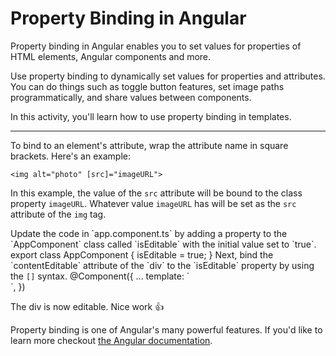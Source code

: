 # Property Binding in Angular

Property binding in Angular enables you to set values for properties of HTML elements, Angular components and more.

Use property binding to dynamically set values for properties and attributes. You can do things such as toggle button features, set image paths programmatically, and share values between components.

In this activity, you'll learn how to use property binding in templates.

<hr />

To bind to an element's attribute, wrap the attribute name in square brackets. Here's an example:

```angular-html
<img alt="photo" [src]="imageURL">
```

In this example, the value of the `src` attribute will be bound to the class property `imageURL`. Whatever value `imageURL` has will be set as the `src` attribute of the `img` tag.

<docs-workflow>

<docs-step title="Add a property called `isEditable`" header="app.component.ts" language="ts">
Update the code in `app.component.ts` by adding a property to the `AppComponent` class called `isEditable` with the initial value set to `true`.

<docs-code highlight="[2]">
export class AppComponent {
    isEditable = true;
}
</docs-code>
</docs-step>

<docs-step title="Bind to `contentEditable`" header="app.component.ts" language="ts">
Next, bind the `contentEditable` attribute of the `div` to the `isEditable` property by using the <code aria-label="square brackets">[]</code> syntax.

<docs-code highlight="[3]" language="angular-ts">
@Component({
    ...
    template: `<div [contentEditable]="isEditable"></div>`,
})
</docs-code>
</docs-step>

</docs-workflow>

The div is now editable. Nice work 👍

Property binding is one of Angular's many powerful features. If you'd like to learn more checkout [the Angular documentation](guide/templates/property-binding).

